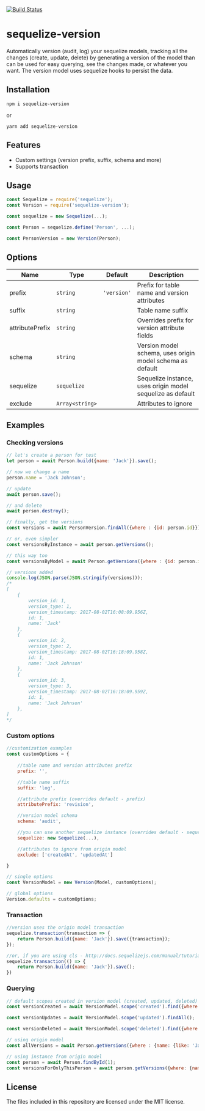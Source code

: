 [![Build Status](https://travis-ci.org/ivmarcos/sequelize-version.svg?branch=master)](https://travis-ci.org/ivmarcos/sequelize-version)

# sequelize-version
Automatically version (audit, log) your sequelize models, tracking all the changes (create, update, delete) by generating a version of the model than can be used for easy
querying, see the changes made, or whatever you want. The version model uses sequelize hooks to persist the data.

## Installation

```shell
npm i sequelize-version
```
or
```shell
yarn add sequelize-version
```
## Features

* Custom settings (version prefix, suffix, schema and more)
* Supports transaction 


## Usage
```js
const Sequelize = require('sequelize');
const Version = require('sequelize-version');

const sequelize = new Sequelize(...);

const Person = sequelize.define('Person', ...);

const PersonVersion = new Version(Person);
```

## Options

|Name            |Type               |Default       |Description
|----------------|-------------------|--------------|--------------------------------
|prefix          | `string`          | `'version'`  | Prefix for table name and version attributes
|suffix          | `string`          |              | Table name suffix
|attributePrefix | `string`          |              | Overrides prefix for version attribute fields
|schema          | `string`          |              | Version model schema, uses origin model schema as default
|sequelize       | `sequelize`       |              | Sequelize instance, uses origin model sequelize as default
|exclude         | `Array<string>`   |              | Attributes to ignore 

## Examples

### Checking versions
```js
// let's create a person for test
let person = await Person.build({name: 'Jack'}).save();

// now we change a name
person.name = 'Jack Johnson';

// update 
await person.save();

// and delete
await person.destroy();

// finally, get the versions
const versions = await PersonVersion.findAll({where : {id: person.id}});

// or, even simpler
const versionsByInstance = await person.getVersions();

// this way too
const versionsByModel = await Person.getVersions({where : {id: person.id}});

// versions added
console.log(JSON.parse(JSON.stringify(versions)));
/*
[
    {
        version_id: 1,
        version_type: 1,
        version_timestamp: 2017-08-02T16:08:09.956Z,
        id: 1,
        name: 'Jack'
    },
    {
        version_id: 2,
        version_type: 2,
        version_timestamp: 2017-08-02T16:18:09.958Z,
        id: 1,
        name: 'Jack Johnson'
    },
    {
        version_id: 3,
        version_type: 3,
        version_timestamp: 2017-08-02T16:18:09.959Z,
        id: 1,
        name: 'Jack Johnson'
    },
]
*/
```
### Custom options
```js
//customization examples
const customOptions = {
    
    //table name and version attributes prefix
    prefix: '', 

    //table name suffix
    suffix: 'log', 

    //attribute prefix (overrides default - prefix)
    attributePrefix: 'revision', 

    //version model schema
    schema: 'audit',

    //you can use another sequelize instance (overrides default - sequelize from origin model)
    sequelize: new Sequelize(...), 

    //attributes to ignore from origin model
    exclude: ['createdAt', 'updatedAt'] 

}

// single options
const VersionModel = new Version(Model, customOptions);

// global options
Version.defaults = customOptions;
```


### Transaction
```js
//version uses the origin model transaction
sequelize.transaction(transaction => {
    return Person.build({name: 'Jack'}).save({transaction});
});

//or, if you are using cls - http://docs.sequelizejs.com/manual/tutorial/transactions.html#automatically-pass-transactions-to-all-queries
sequelize.transaction(() => {
    return Person.build({name: 'Jack'}).save();
})
```

### Querying
```js
// default scopes created in version model (created, updated, deleted)
const versionCreated = await VersionModel.scope('created').find({where: {id: person.id}});

const versionUpdates = await VersionModel.scope('updated').findAll();

const versionDeleted = await VersionModel.scope('deleted').find({where: {id: person.id}});

// using origin model
const allVersions = await Person.getVersions({where : {name: {like: 'Jack%'}}});

// using instance from origin model
const person = await Person.findById(1);
const versionsForOnlyThisPerson = await person.getVersions({where: {name: {like: '%Johnson'}}});
```

## License

The files included in this repository are licensed under the MIT license.